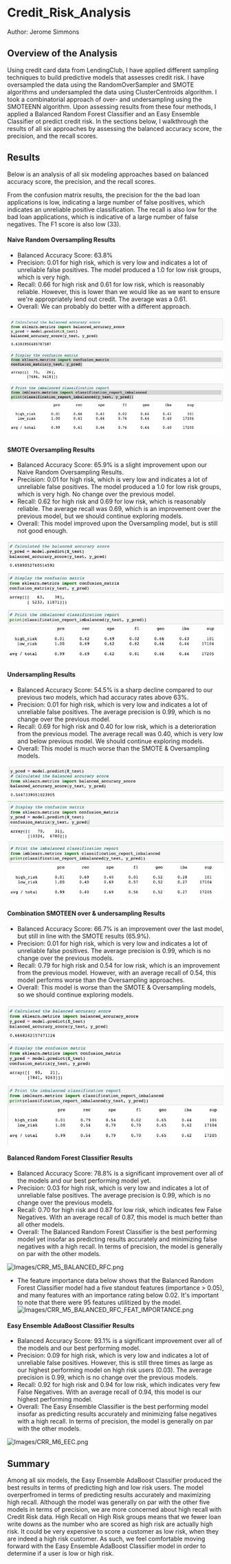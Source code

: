 # Credit_Risk_Analysis
Author: Jerome Simmons

## Overview of the Analysis
Using credit card data from LendingClub, I have applied different sampling techniques to build predictive models that assesses credit risk. I have oversampled the data using the RandomOverSampler and SMOTE algorithms and undersampled the data using ClusterCentroids algorithm. I took a combinatorial approach of over- and undersampling using the SMOTEENN algorithm. Upon assessing results from these four methods, I applied a Balanced Random Forest Classifier and an Easy Ensemble Classifier ot predict credit risk. In the sections below, I walkthrough the results of all six approaches by assessing the balanced accuracy score, the precision, and the recall scores.

## Results
Below is an analysis of all six modeling approaches based on balanced accuracy score, the precision, and the recall scores.

From the confusion matrix results, the precision for the the bad loan applications is low, indicating a large number of false positives, which indicates an unreliable positive classification. The recall is also low for the bad loan applications, which is indicative of a large number of false negatives. The F1 score is also low (33).

#### Naive Random Oversampling Results
* Balanced Accuracy Score: 63.8%
* Precision: 0.01 for high risk, which is very low and indicates a lot of unreliable false positives. The model produced a 1.0 for low risk groups, which is very high.
* Recall: 0.66 for high risk and 0.61 for low risk, which is reasonably reliable. However, this is lower than we would like as we want to ensure we're appropriately lend out credit. The average was a 0.61.
* Overall: We can probably do better with a different approach.

![Images/CRR_M1_Random_Oversampling.png](Images/CRR_M1_Random_Oversampling.png)

#### SMOTE Oversampling Results
* Balanced Accuracy Score: 65.9% is a slight improvement upon our Naive Random Oversampling Results.
* Precision: 0.01 for high risk, which is very low and indicates a lot of unreliable false positives. The model produced a 1.0 for low risk groups, which is very high. No change over the previous model.
* Recall: 0.62 for high risk and 0.69 for low risk, which is reasonably reliable. The average recall was 0.69, which is an improvement over the previous model, but we should continue exploring models.
* Overall: This model improved upon the Oversampling model, but is still not good enough.

![Images/CRR_M2_SMOTE_OverSampling.png](Images/CRR_M2_SMOTE_OverSampling.png)

#### Undersampling Results
* Balanced Accuracy Score: 54.5% is a sharp decline compared to our previous two models, which had accuracy rates above 63%.
* Precision: 0.01 for high risk, which is very low and indicates a lot of unreliable false positives. The average precision is 0.99, which is no change over the previous model.
* Recall: 0.69 for high risk and 0.40 for low risk, which is a deterioration from the previous model. The average recall was 0.40, which is very low and below previous model. We should continue exploring models.
* Overall: This model is much worse than the SMOTE & Oversampling models.

![Images/CRR_M3_UnderSampling.png](Images/CRR_M3_UnderSampling.png)

#### Combination SMOTEEN over & undersampling Results
* Balanced Accuracy Score: 66.7% is an improvement over the last model, but still in line with the SMOTE results (65.9%).
* Precision: 0.01 for high risk, which is very low and indicates a lot of unreliable false positives. The average precision is 0.99, which is no change over the previous models.
* Recall: 0.79 for high risk and 0.54 for low risk, which is an improvement from the previous model. However, with an average recall of 0.54, this model performs worse than the Oversampling approaches.
* Overall: This model is worse than the SMOTE & Oversampling models, so we should continue exploring models.

![Images/CRR_M4_SMOTEEN.png](Images/CRR_M4_SMOTEEN.png)

#### Balanced Random Forest Classifier Results
* Balanced Accuracy Score: 78.8% is a significant improvement over all of the models and our best performing model yet.
* Precision: 0.03 for high risk, which is very low and indicates a lot of unreliable false positives. The average precision is 0.99, which is no change over the previous models.
* Recall: 0.70 for high risk and 0.87 for low risk, which indicates few False Negatives. With an average recall of 0.87, this model is much better than all other models.
* Overall: The Balanced Random Forest Classifier is the best performing model yet insofar as predicting results accurately and minimizing false negatives with a high recall. In terms of precision, the model is generally on par with the other models.

![Images/CRR_M5_BALANCED_RFC.png](Images/CRR_M5_BALANCED_RFC.png)

* The feature importance data below shows that the Balanced Random Forest Classifier model had a five standout features (importance > 0.05), and many features with an importance rating below 0.02. It's important to note that there were 95 features utilitized by the model.
![Images/CRR_M5_BALANCED_RFC_FEAT_IMPORTANCE.png](Images/CRR_M5_BALANCED_RFC_FEAT_IMPORTANCE.png)

#### Easy Ensemble AdaBoost Classifier Results
* Balanced Accuracy Score: 93.1% is a significant improvement over all of the models and our best performing model.
* Precision: 0.09 for high risk, which is very low and indicates a lot of unreliable false positives. However, this is still three times as large as our highest performing model on high risk users (0.03). The average precision is 0.99, which is no change over the previous models.
* Recall: 0.92 for high risk and 0.94 for low risk, which indicates very few False Negatives. With an average recall of 0.94, this model is our highest performing model.
* Overall: The Easy Ensemble Classifier is the best performing model insofar as predicting results accurately and minimizing false negatives with a high recall. In terms of precision, the model is generally on par with the other models.

![Images/CRR_M6_EEC.png](Images/CRR_M6_EEC.png)



## Summary
Among all six models, the Easy Ensemble AdaBoost Classifier produced the best results in terms of predicting high and low risk users. The model overperfromed in terms of predicting results accurately and maximizing high recall. Although the model was generally on par with the other five models in terms of precision, we are more concerned about high recall with Credit Risk data. High Recall on High Risk groups means that we fewer loan write downs as the number who are scored as high risk are actually high risk. It could be very expensive to score a customer as low risk, when they are indeed a high risk customer. As such, we feel comfortable moving forward with the Easy Ensemble AdaBoost Classifier model in order to determine if a user is low or high risk.
